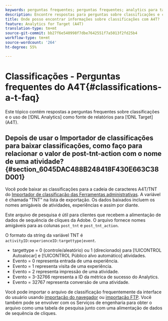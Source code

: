 ```yaml
---
keywords: perguntas frequentes; perguntas frequentes; analytics para target; a4T; classificações; classificação; importador de classificações; post-tnt-action
description: Encontre respostas para perguntas sobre classificações e como usar o Analytics para Públicos alvos (A4T). O A4T permite que você use o relatórios do Analytics para atividades do Público alvo.
title: Onde posso encontrar informações sobre classificações com A4T?
feature: Analytics for Target (A4T)
translation-type: tm+mt
source-git-commit: bb27f6e540998f7dbe7642551f7a5013f2fd25b4
workflow-type: tm+mt
source-wordcount: '264'
ht-degree: 55%

---
```



# Classificações - Perguntas frequentes do A4T{#classifications-a-t-faq}

Este tópico contém respostas a perguntas frequentes sobre classificações e o uso de [!DNL Analytics] como fonte de relatórios para [!DNL Target] (A4T).

## Depois de usar o Importador de classificações para baixar classificações, como faço para relacionar o valor de post-tnt-action com o nome de uma atividade? {#section_6045DAC488B248418F430E663C38D001}

Você pode baixar as classificações para a cadeia de caracteres A4T/TNT do [Importador de classificação das Ferramentas administrativas](https://experienceleague.adobe.com/docs/analytics/components/classifications/classifications-importer/c-working-with-saint.html). A variável é chamada &quot;TNT&quot; na lista de exportação. Os dados baixados incluem os nomes amigáveis de atividades, experiências e assim por diante.

Este arquivo de pesquisa é útil para clientes que recebem a alimentação de dados de sequência de cliques da Adobe. O arquivo fornece nomes amigáveis para as colunas `post_tnt` e `post_tnt_action`.

O formato da string da variável TNT é `activityID:experienceID:targettype|event`.

* targettype = 0 (controle/aleatório) ou 1 (direcionado) para [!UICONTROL Autoalocar] e [!UICONTROL Público alvo automático] atividades.
* Evento = 0 representa entrada de uma experiência.
* Evento = 1 representa visita de uma experiência.
* Evento = 2 representa impressão de uma atividade.
* Evento = 3-32766 representa a ID da métrica de sucesso do Analytics.
* Evento = 32767 representa conversão de uma atividade.

Você pode importar o arquivo de classificação frequentemente da interface do usuário usando [importação do navegador](https://docs.adobe.com/help/en/analytics/components/classifications/classifications-importer/browser-import.html) ou [importação FTP](https://docs.adobe.com/help/en/analytics/components/classifications/classifications-importer/import-file.html). Você também pode se envolver com os Serviços de engenharia para obter o arquivo como uma tabela de pesquisa junto com uma alimentação de dados de sequência de cliques.
